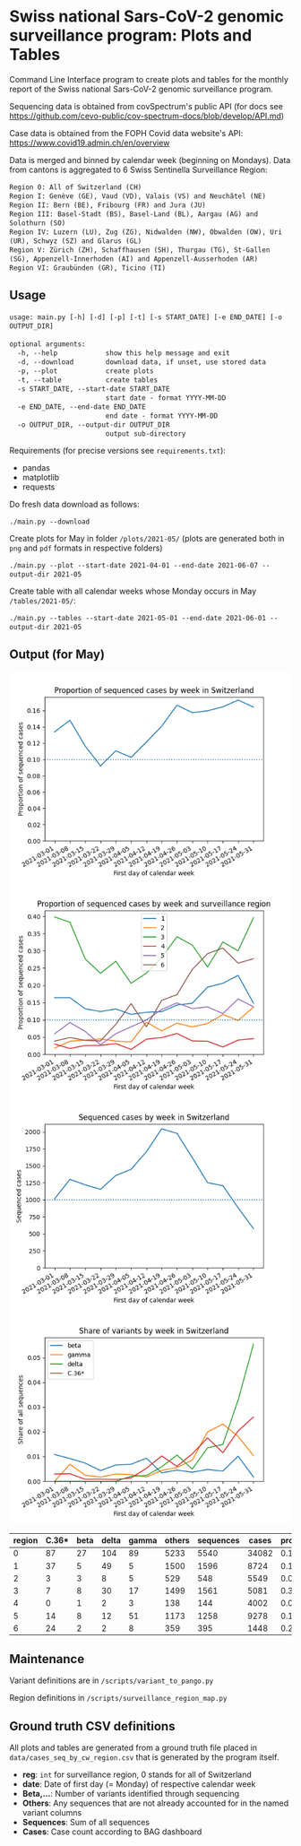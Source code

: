 # Swiss national Sars-CoV-2 genomic surveillance program: Plots and Tables 

Command Line Interface program to create plots and tables for the monthly report of the Swiss national Sars-CoV-2 genomic surveillance program.

Sequencing data is obtained from covSpectrum's public API (for docs see https://github.com/cevo-public/cov-spectrum-docs/blob/develop/API.md)

Case data is obtained from the FOPH Covid data website's API: https://www.covid19.admin.ch/en/overview

Data is merged and binned by calendar week (beginning on Mondays). Data from cantons is aggregated to 6 Swiss Sentinella Surveillance Region:
```
Region 0: All of Switzerland (CH)
Region I: Genève (GE), Vaud (VD), Valais (VS) and Neuchâtel (NE)
Region II: Bern (BE), Fribourg (FR) and Jura (JU)
Region III: Basel-Stadt (BS), Basel-Land (BL), Aargau (AG) and Solothurn (SO)
Region IV: Luzern (LU), Zug (ZG), Nidwalden (NW), Obwalden (OW), Uri (UR), Schwyz (SZ) and Glarus (GL)
Region V: Zürich (ZH), Schaffhausen (SH), Thurgau (TG), St-Gallen (SG), Appenzell-Innerhoden (AI) and Appenzell-Ausserhoden (AR)
Region VI: Graubünden (GR), Ticino (TI) 
```

## Usage
```
usage: main.py [-h] [-d] [-p] [-t] [-s START_DATE] [-e END_DATE] [-o OUTPUT_DIR]

optional arguments:
  -h, --help            show this help message and exit
  -d, --download        download data, if unset, use stored data
  -p, --plot            create plots
  -t, --table           create tables
  -s START_DATE, --start-date START_DATE
                        start date - format YYYY-MM-DD
  -e END_DATE, --end-date END_DATE
                        end date - format YYYY-MM-DD
  -o OUTPUT_DIR, --output-dir OUTPUT_DIR
                        output sub-directory
```

Requirements (for precise versions see `requirements.txt`): 
- pandas
- matplotlib
- requests

Do fresh data download as follows:
```
./main.py --download
```

Create plots for May in folder `/plots/2021-05/` (plots are generated both in `png` and `pdf` formats in respective folders)
```
./main.py --plot --start-date 2021-04-01 --end-date 2021-06-07 --output-dir 2021-05 
```

Create table with all calendar weeks whose Monday occurs in May `/tables/2021-05/`:
```
./main.py --tables --start-date 2021-05-01 --end-date 2021-06-01 --output-dir 2021-05 
```

## Output (for May)
![plot](./plots/2021-05/png/sequence_share_CH.png)
![plot](./plots/2021-05/png/sequence_share_regions.png)
![plot](./plots/2021-05/png/sequences_CH.png)
![plot](./plots/2021-05/png/variant_share_CH.png)

region  |  C.36*  |  beta  |  delta  |  gamma  |  others  |  sequences  |  cases  |  proportion_sequenced
--------|---------|--------|---------|---------|----------|-------------|---------|----------------------
0       |  87     |  27    |  104    |  89     |  5233    |  5540       |  34082  |  0.163
1       |  37     |  5     |  49     |  5      |  1500    |  1596       |  8724   |  0.183
2       |  3      |  3     |  8      |  5      |  529     |  548        |  5549   |  0.099
3       |  7      |  8     |  30     |  17     |  1499    |  1561       |  5081   |  0.307
4       |  0      |  1     |  2      |  3      |  138     |  144        |  4002   |  0.036
5       |  14     |  8     |  12     |  51     |  1173    |  1258       |  9278   |  0.136
6       |  24     |  2     |  2      |  8      |  359     |  395        |  1448   |  0.273

## Maintenance

Variant definitions are in `/scripts/variant_to_pango.py`

Region definitions in `/scripts/surveillance_region_map.py`

## Ground truth CSV definitions
All plots and tables are generated from a ground truth file placed in `data/cases_seq_by_cw_region.csv` that is generated by the program itself.

- **reg**: `int` for surveillance region, 0 stands for all of Switzerland
- **date**: Date of first day (= Monday) of respective calendar week
- **Beta,...**: Number of variants identified through sequencing
- **Others**: Any sequences that are not already accounted for in the named variant columns
- **Sequences**: Sum of all sequences
- **Cases**: Case count according to BAG dashboard